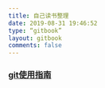 ```yaml
---
title: 自己读书整理
date: 2019-08-31 19:46:52
type: “gitbook”
layout: gitbook
comments: false
---
```


### [git使用指南](https://florian-gao.github.io/git-guide/)